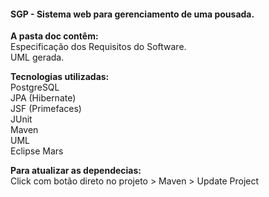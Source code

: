 <h4>SGP - Sistema web para gerenciamento de uma pousada.</h4>

<b>A pasta doc contêm:</b> </br>
Especificação dos Requisitos do Software.</br>
UML gerada. </br>

<b>Tecnologias utilizadas:</b> </br>
PostgreSQL </br>
JPA (Hibernate) </br>
JSF (Primefaces) </br>
JUnit </br>
Maven </br>
UML </br>
Eclipse Mars </br>

<b>Para atualizar as dependecias:</b> </br>
Click com botão direto no projeto > Maven > Update Project </br>
